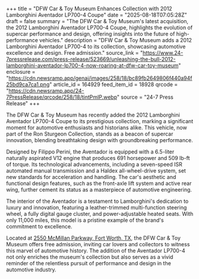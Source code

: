 +++
title = "DFW Car & Toy Museum Enhances Collection with 2012 Lamborghini Aventador LP700-4 Coupe"
date = "2025-08-18T07:05:28Z"
draft = false
summary = "The DFW Car & Toy Museum's latest acquisition, the 2012 Lamborghini Aventador LP700-4 Coupe, highlights the evolution of supercar performance and design, offering insights into the future of high-performance vehicles."
description = "DFW Car & Toy Museum adds a 2012 Lamborghini Aventador LP700-4 to its collection, showcasing automotive excellence and design. Free admission."
source_link = "https://www.24-7pressrelease.com/press-release/523669/unleashing-the-bull-2012-lamborghini-aventador-lp700-4-now-roaring-at-dfw-car-toy-museum"
enclosure = "https://cdn.newsramp.app/genai/images/258/18/bc89fb2649806f440a94f25bd9ca7ca1.png"
article_id = 164929
feed_item_id = 18928
qrcode = "https://cdn.newsramp.app/24-7PressRelease/qrcode/258/18/tintPmIP.webp"
source = "24-7 Press Release"
+++

<p>The DFW Car & Toy Museum has recently added the 2012 Lamborghini Aventador LP700-4 Coupe to its prestigious collection, marking a significant moment for automotive enthusiasts and historians alike. This vehicle, now part of the Ron Sturgeon Collection, stands as a beacon of supercar innovation, blending breathtaking design with groundbreaking performance.</p><p>Designed by Filippo Perini, the Aventador is equipped with a 6.5-liter naturally aspirated V12 engine that produces 691 horsepower and 509 lb-ft of torque. Its technological advancements, including a seven-speed ISR automated manual transmission and a Haldex all-wheel-drive system, set new standards for acceleration and handling. The car's aesthetic and functional design features, such as the front-axle lift system and active rear wing, further cement its status as a masterpiece of automotive engineering.</p><p>The interior of the Aventador is a testament to Lamborghini's dedication to luxury and innovation, featuring a leather-trimmed multi-function steering wheel, a fully digital gauge cluster, and power-adjustable heated seats. With only 11,000 miles, this model is a pristine example of the brand's commitment to excellence.</p><p>Located at <a href='https://www.dfwcarandtoymuseum.com' rel='nofollow' target='_blank'>2550 McMillan Parkway, Fort Worth, TX</a>, the DFW Car & Toy Museum offers free admission, inviting car lovers and collectors to witness this marvel of automotive history. The addition of the Aventador LP700-4 not only enriches the museum's collection but also serves as a vivid reminder of the relentless pursuit of performance and design in the automotive industry.</p>
